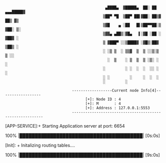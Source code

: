 

                                                 ▄████▄  ▓█████▄  ██░ ██ ▄▄▄█████▓
                                                ▒██▀ ▀█  ▒██▀ ██▌▓██░ ██▒▓  ██▒ ▓▒
                                                ▒▓█    ▄ ░██   █▌▒██▀▀██░▒ ▓██░ ▒░
                                                ▒▓▓▄ ▄██▒░▓█▄   ▌░▓█ ░██ ░ ▓██▓ ░ 
                                                ▒ ▓███▀ ░░▒████▓ ░▓█▒░██▓  ▒██▒ ░ 
                                                ░ ░▒ ▒  ░ ▒▒▓  ▒  ▒ ░░▒░▒  ▒ ░░   
                                                  ░  ▒    ░ ▒  ▒  ▒ ░▒░ ░    ░    
                                                ░         ░ ░  ░  ░  ░░ ░  ░      
                                                ░ ░         ░     ░  ░  ░         
                                                ░         ░

                                  ------------------Current node Info[4]------------------
                                        [+]: Node ID : 4 
                                        [+]: M       : 4 
                                        [+]: Address : 127.0.0.1:5553 
                                  ---------------------------------------------------------
[APP-SERVICE]:+ Starting Application server at port:  6654

 100% |████████████████████████████████████████|  [0s:0s]
 
[Init]: + Initalizing routing tables.... 

 100% |████████████████████████████████████████|  [9s:0s]
> 
